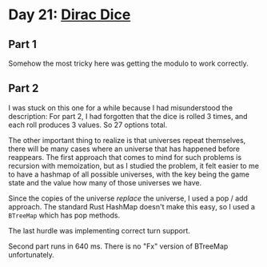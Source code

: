 # Day 21: [Dirac Dice](https://adventofcode.com/2021/day/21)

## Part 1

Somehow the most tricky here was getting the modulo to work correctly.

## Part 2

I was stuck on this one for a while because I had misunderstood the description: For part 2, I had forgotten that the dice is rolled 3 times, and each roll produces 3 values. So 27 options total.

The other important thing to realize is that universes repeat themselves, there will be many cases where an universe that has happened before reappears. The first approach that comes to mind for such problems is recursion with memoization, but as I studied the problem, it felt easier to me to have a hashmap of all possible universes, with the key being the game state and the value how many of those universes we have.

Since the copies of the universe *replace* the universe, I used a pop / add approach. The standard Rust HashMap doesn't make this easy, so I used a `BTreeMap` which has pop methods.

The last hurdle was implementing correct turn support.

Second part runs in 640 ms. There is no "Fx" version of BTreeMap unfortunately.